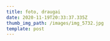 ```yaml
---
title: foto, draugai
date: 2020-11-19T20:33:37.335Z
thumb_img_path: /images/img_5732.jpg
template: post
---
```

